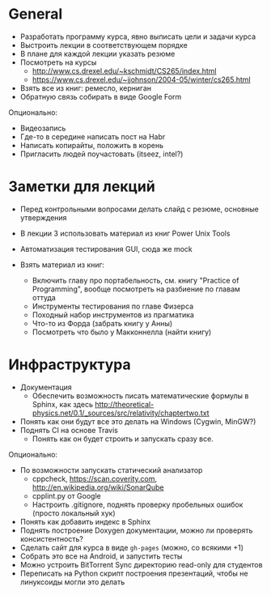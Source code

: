 # General
  - Разработать программу курса, явно выписать цели и задачи курса
  - Выстроить лекции в соответствующем порядке
  - В плане для каждой лекции указать резюме
  - Посмотреть на курсы
    - <http://www.cs.drexel.edu/~kschmidt/CS265/index.html>
    - <https://www.cs.drexel.edu/~jjohnson/2004-05/winter/cs265.html>
  - Взять все из книг: ремесло, керниган
  - Обратную связь собирать в виде Google Form

Опционально:
  - Видеозапись
  - Где-то в середине написать пост на Habr
  - Написать копирайты, положить в корень
  - Пригласить людей поучастовать (itseez, intel?)

# Заметки для лекций
  - Перед контрольными вопросами делать слайд с резюме, основные утверждения
  - В лекции 3 использовать материал из книг Power Unix Tools

  - Автоматизация тестирования GUI, сюда же mock
  - Взять материал из книг:
    - Включить главу про портабельность, см. книгу "Practice of Programming",
      вообще посмотреть на разбиение по главам оттуда
    - Инструменты тестирования по главе Физерса
    - Походный набор инструментов из прагматика
    - Что-то из Форда (забрать книгу у Анны)
    - Посмотреть что было у Макконнелла (найти книгу)

# Инфраструктура
  - Документация
    - Обеспечить возможность писать математические формулы в Sphinx, как здесь
      <http://theoretical-physics.net/0.1/_sources/src/relativity/chaptertwo.txt>
  - Понять как они будут все это делать на Windows (Cygwin, MinGW?)
  - Поднять CI на основе Travis
    - Понять как он будет строить и запускать сразу все.

Опционально:
  - По возможности запускать статический анализатор
    - cppcheck, https://scan.coverity.com, http://en.wikipedia.org/wiki/SonarQube
    - cpplint.py от Google
    - Настроить .gitignore, поднять проверку пробельных ошибок (просто локальный хук)
  - Понять как добавить индекс в Sphinx
  - Поднять построение Doxygen документации, можно ли проверять консистентность?
  - Сделать сайт для курса в виде `gh-pages` (можно, со всякими +1)
  - Собрать это все на Android, и запустить тесты
  - Можно устроить BitTorrent Sync директорию read-only для студентов
  - Переписать на Python скрипт построения презентаций, чтобы не линуксоиды
    могли это делать